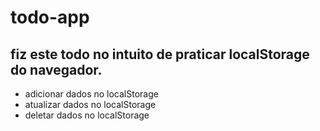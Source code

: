 # todo-app

## fiz este todo no intuito de praticar localStorage do navegador.
- adicionar dados no localStorage
- atualizar dados no localStorage
- deletar dados no localStorage
